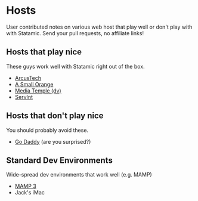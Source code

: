 # Hosts

User contributed notes on various web host that play well or don't play with with Statamic. Send your pull requests, no affiliate links!

## Hosts that play nice

These guys work well with Statamic right out of the box.

- [ArcusTech](http://arcustech.com)
- [A Small Orange](http://asmallorange.com)
- [Media Temple (dv)](http://mediatemple.net)
- [ServInt](https://www.servint.net/)

## Hosts that don't play nice

You should probably avoid these.

- [Go Daddy](http://godaddy.com) (are you surprised?)

## Standard Dev Environments

Wide-spread dev environments that work well (e.g. MAMP)

- [MAMP 3](http://www.mamp.info/en/)
- Jack's iMac
